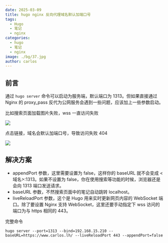 ```yaml
---
date: 2025-03-09
title: hugo nginx 反向代理域名默认加端口号
tags:
  - Hugo
  - 笔记
  - nginx
categories:
  - hugo
  - 笔记
  - nginx
image: ./bg/37.jpg
author: carlos
---
```


## 前言

通过 `hugo server` 命令可以启动为服务端，默认端口为 1313。但如果直接通过 Nginx 的 proxy_pass 反代为公网服务会遇到一些问题，应该加上一些参数启动。

比如搜索页面加载图片失败，wss 一直访问失败

![](../00-assets/Pasted%20image%2020250308235044.png)

点击链接，域名会默认加端口号，导致访问失败 404

![](../00-assets/Pasted%20image%2020250308235159.png)

## 解决方案

- appendPort 参数，这里需要设置为 false，这样你的 baseURL 就不会变成 <域名>:1313。如果不设置为 false，你在使用搜索等功能的时候，浏览器还是会向 1313 端口发送请求。
- baseURL 参数，不然搜索页面中的笔记自动跳转 localhost。
- liveReloadPort 参数，这个是 Hugo 用来实时更新网页内容的 WebSocket 端口。除了要设置 Nginx 支持 WebSocket，这里还要手动指定下 wss 访问的端口为与 https 相同的 443。

完整命令

```shell
hugo server --port=1313 --bind=192.168.15.210 --baseURL=https://www.carlos.lh/ --liveReloadPort 443 --appendPort=false
```
